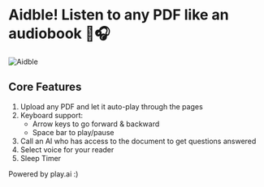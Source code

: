 # Aidble! Listen to any PDF like an audiobook 📖🎧

![Aidble](https://aidible.vercel.app/aidble.svg)

## Core Features

1. Upload any PDF and let it auto-play through the pages
2. Keyboard support:
   - Arrow keys to go forward & backward
   - Space bar to play/pause
3. Call an AI who has access to the document to get questions answered
4. Select voice for your reader
5. Sleep Timer

Powered by play.ai :)
